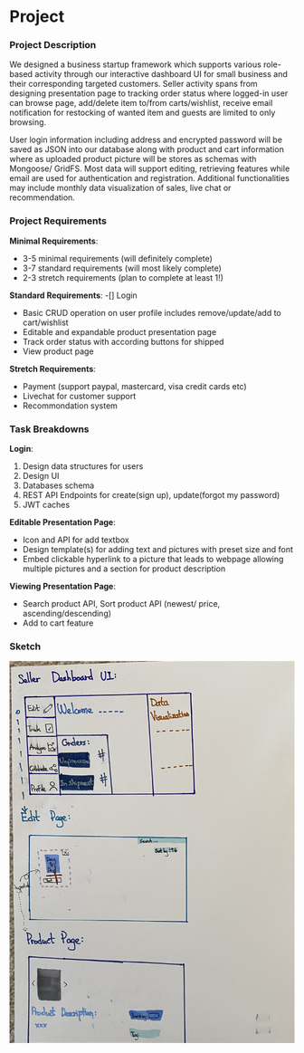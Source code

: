 # Project

### Project Description
We designed a business startup framework which supports various role-based activity through our interactive dashboard UI for small business and their corresponding targeted customers. Seller activity spans from designing presentation page to tracking order status where logged-in user can browse page, add/delete item to/from carts/wishlist, receive email notification for restocking of wanted item and guests are limited to only browsing.

User login information including address and encrypted password will be saved as JSON into our database along with product and cart information where as uploaded product picture will be stores as schemas with Mongoose/ GridFS. Most data will support editing, retrieving features while email are used for authentication and registration. Additional functionalities may include monthly data visualization of sales, live chat or recommendation. 

### Project Requirements
**Minimal Requirements**:
- 3-5 minimal requirements (will definitely complete)
- 3-7 standard requirements (will most likely complete)
- 2-3 stretch requirements (plan to complete at least 1!)

**Standard Requirements**:
-[] Login
- Basic CRUD operation on user profile includes remove/update/add to cart/wishlist 
- Editable and expandable product presentation page 
- Track order status with according buttons for shipped
- View product page 

**Stretch Requirements**:
- Payment (support paypal, mastercard, visa credit cards etc) 
- Livechat for customer support 
- Recommondation system 

### Task Breakdowns 
**Login**: 
1. Design data structures for users 
2. Design UI 
3. Databases schema 
4. REST API Endpoints for create(sign up), update(forgot my password) 
5. JWT caches

**Editable Presentation Page**:
- Icon and API for add textbox
- Design template(s) for adding text and pictures with preset size and font 
- Embed clickable hyperlink to a picture that leads to webpage allowing multiple pictures and a section for product description


**Viewing Presentation Page**: 
- Search product API, Sort product API (newest/ price, ascending/descending)
- Add to cart feature 

### Sketch 
![sketch.jpg](./doc/sketch.jpg) 
